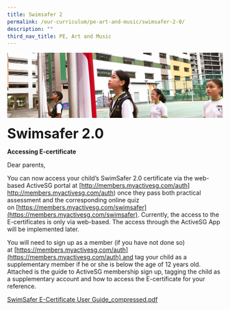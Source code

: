 ```yaml
---
title: Swimsafer 2
permalink: /our-curriculum/pe-art-and-music/swimsafer-2-0/
description: ""
third_nav_title: PE, Art and Music
---
```

![](/images/sub-banner.jpg)

**<font size=6>Swimsafer 2.0</font>**

**Accessing E-certificate**

 
Dear parents,

You can now access your child’s SwimSafer 2.0 certificate via the web-based ActiveSG portal at
[http://members.myactivesg.com/auth] http://members.myactivesg.com/auth) once they pass both practical assessment and the corresponding online quiz on [https://members.myactivesg.com/swimsafer](https://members.myactivesg.com/swimsafer). Currently, the access to the E-certificates is only via web-based. The access through the ActiveSG App will be implemented later.

  

You will need to sign up as a member (if you have not done so) at [https://members.myactivesg.com/auth](https://members.myactivesg.com/auth) and tag your child as a supplementary member if he or she is below the age of 12 years old. Attached is the guide to ActiveSG membership sign up, tagging the child as a supplementary account and how to access the E-certificate for your reference.

[SwimSafer E-Certificate User Guide_compressed.pdf](/files/SwimSafer%20E-Certificate%20User%20Guide_compressed.pdf)